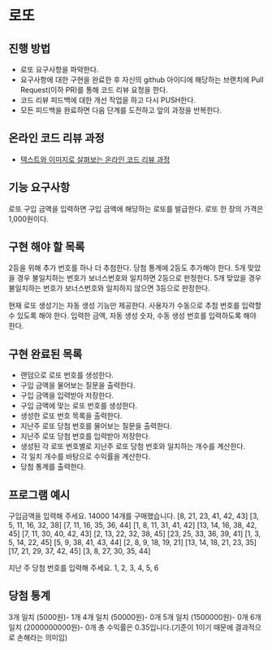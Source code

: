 # 로또
## 진행 방법
* 로또 요구사항을 파악한다.
* 요구사항에 대한 구현을 완료한 후 자신의 github 아이디에 해당하는 브랜치에 Pull Request(이하 PR)를 통해 코드 리뷰 요청을 한다.
* 코드 리뷰 피드백에 대한 개선 작업을 하고 다시 PUSH한다.
* 모든 피드백을 완료하면 다음 단계를 도전하고 앞의 과정을 반복한다.

## 온라인 코드 리뷰 과정
* [텍스트와 이미지로 살펴보는 온라인 코드 리뷰 과정](https://github.com/next-step/nextstep-docs/tree/master/codereview)


## 기능 요구사항
로또 구입 금액을 입력하면 구입 금액에 해당하는 로또를 발급한다.
로또 한 장의 가격은 1,000원이다.

## 구현 해야 할 목록
2등을 위해 추가 번호를 하나 더 추첨한다.
당첨 통계에 2등도 추가해야 한다.
5개 맞았을 경우 불일치하는 번호가 보너스번호와 일치하면 2등으로 판정한다.
5개 맞았을 경우 불일치하는 번호가 보너스번호와 일치하지 않으면 3등으로 판정한다.

현재 로또 생성기는 자동 생성 기능만 제공한다. 사용자가 수동으로 추첨 번호를 입력할 수 있도록 해야 한다.
입력한 금액, 자동 생성 숫자, 수동 생성 번호를 입력하도록 해야 한다.

## 구현 완료된 목록
- 랜덤으로 로또 번호를 생성한다.
- 구입 금액을 물어보는 질문을 출력한다.
- 구입 금액을 입력받아 저장한다.
- 구입 금액에 맞는 로또 번호를 생성한다.
- 생성한 로또 번호 목록을 출력한다.
- 지난주 로또 당첨 번호를 물어보는 질문을 출력한다.
- 지난주 로또 당첨 번호를 입력받아 저장한다.
- 생성된 각 로또 번호별로 지난주 로또 당첨 번호와 일치하는 개수를 계산한다.
- 각 일치 개수를 바탕으로 수익률을 계산한다.
- 당첨 통계를 출력한다.


## 프로그램 예시
구입금액을 입력해 주세요.
14000
14개를 구매했습니다.
[8, 21, 23, 41, 42, 43]
[3, 5, 11, 16, 32, 38]
[7, 11, 16, 35, 36, 44]
[1, 8, 11, 31, 41, 42]
[13, 14, 16, 38, 42, 45]
[7, 11, 30, 40, 42, 43]
[2, 13, 22, 32, 38, 45]
[23, 25, 33, 36, 39, 41]
[1, 3, 5, 14, 22, 45]
[5, 9, 38, 41, 43, 44]
[2, 8, 9, 18, 19, 21]
[13, 14, 18, 21, 23, 35]
[17, 21, 29, 37, 42, 45]
[3, 8, 27, 30, 35, 44]

지난 주 당첨 번호를 입력해 주세요.
1, 2, 3, 4, 5, 6

당첨 통계
---------
3개 일치 (5000원)- 1개
4개 일치 (50000원)- 0개
5개 일치 (1500000원)- 0개
6개 일치 (2000000000원)- 0개
총 수익률은 0.35입니다.(기준이 1이기 때문에 결과적으로 손해라는 의미임)
